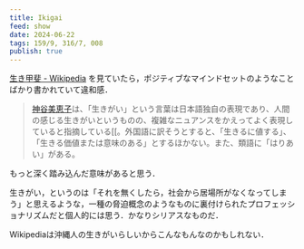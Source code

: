 ```yaml
---
title: Ikigai
feed: show
date: 2024-06-22
tags: 159/9, 316/7, 008
publish: true
---
```

[生き甲斐 - Wikipedia](https://ja.wikipedia.org/wiki/%E7%94%9F%E3%81%8D%E7%94%B2%E6%96%90) を見ていたら，ポジティブなマインドセットのようなことばかり書かれていて違和感．

> [神谷美恵子](https://ja.wikipedia.org/wiki/%E7%A5%9E%E8%B0%B7%E7%BE%8E%E6%81%B5%E5%AD%90 "神谷美恵子")は、「生きがい」という言葉は日本語独自の表現であり、人間の感じる生きがいというものの、複雑なニュアンスをかえってよく表現していると指摘している[[。外国語に訳そうとすると、「生きるに値する」、「生きる価値または意味のある」とするほかない。また、類語に「はりあい」がある。

もっと深く踏み込んだ意味があると思う．

生きがい，というのは「それを無くしたら，社会から居場所がなくなってしまう」と思えるような，一種の脅迫概念のようなものに裏付けられたプロフェッショナリズムだと個人的には思う．かなりシリアスなものだ．

Wikipediaは沖縄人の生きがいらしいからこんなもんなのかもしれない．